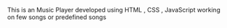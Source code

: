 This is an Music Player developed using HTML , CSS , JavaScript 
working on few songs or predefined songs 